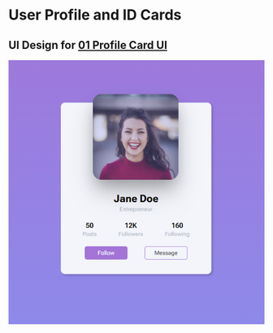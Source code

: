 # User Profile and ID Cards

## UI Design for [01 Profile Card UI](./01-Profile-Card-UI)
![Password UI Design](./01-Profile-Card-UI/assets/demo.png)